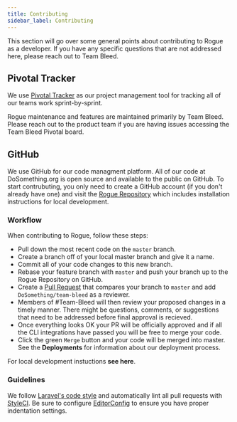 ```yaml
---
title: Contributing
sidebar_label: Contributing
---
```


This section will go over some general points about contributing to Rogue as a developer. If you have any specific questions that are not addressed here, please reach out to Team Bleed.

## Pivotal Tracker

We use [Pivotal Tracker](https://www.pivotaltracker.com/n/projects/2019429) as our project management tool for tracking all of our teams work sprint-by-sprint.

Rogue maintenance and features are maintained primarily by Team Bleed. Please reach out to the product
team if you are having issues accessing the Team Bleed Pivotal board.

## GitHub

We use GitHub for our code managment platform. All of our code at DoSomething.org is open source and available to the public on GitHub. To start contrubuting, you only need to create a GitHub account (if you don't already have one) and visit the [Rogue Repository](https://github.com/DoSomething/rogue) which includes installation instructions for local development.

### Workflow

When contributing to Rogue, follow these steps:

- Pull down the most recent code on the `master` branch.
- Create a branch off of your local master branch and give it a name.
- Commit all of your code changes to this new branch.
- Rebase your feature branch with `master` and push your branch up to the Rogue Repository on GitHub.
- Create a [Pull Request](https://help.github.com/articles/about-pull-requests/) that compares your branch to `master` and add `DoSomething/team-bleed` as a reviewer.
- Members of #Team-Bleed will then review your proposed changes in a timely manner. There might be questions, comments, or suggestions that need to be addressed before final approval is recieved.
- Once everything looks OK your PR will be officially approved and if all the CLI integrations have passed you will be free to merge your code.
- Click the green `Merge` button and your code will be merged into master. See the **Deployments** for information about our deployment process.

For local development instuctions **see here**.

### Guidelines

We follow [Laravel's code style](http://laravel.com/docs/5.5/contributions#coding-style) and automatically
lint all pull requests with [StyleCI](https://styleci.io/repos/64166359). Be sure to configure
[EditorConfig](http://editorconfig.org) to ensure you have proper indentation settings.
